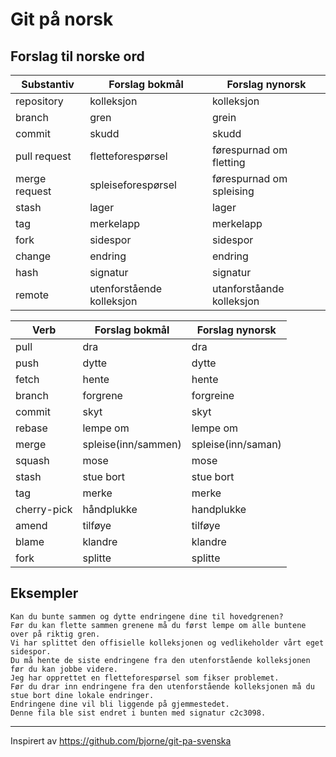 # Git på norsk

## Forslag til norske ord

| Substantiv    | Forslag bokmål            | Forslag nynorsk           |
|---------------|---------------------------|---------------------------|
| repository    | kolleksjon                | kolleksjon                |
| branch        | gren                      | grein                     |
| commit        | skudd                     | skudd                     |
| pull request  | fletteforespørsel         | førespurnad om fletting   |
| merge request | spleiseforespørsel        | førespurnad om spleising  |
| stash         | lager                     | lager                     |
| tag           | merkelapp                 | merkelapp                 |
| fork          | sidespor                  | sidespor                  |
| change        | endring                   | endring                   |
| hash          | signatur                  | signatur                  |
| remote        | utenforstående kolleksjon | utanforståande kolleksjon |

| Verb        | Forslag bokmål      | Forslag nynorsk    |
|-------------|---------------------|--------------------|
| pull        | dra                 | dra                |
| push        | dytte               | dytte              |
| fetch       | hente               | hente              |
| branch      | forgrene            | forgreine          |
| commit      | skyt                | skyt               |
| rebase      | lempe om            | lempe om           |
| merge       | spleise(inn/sammen) | spleise(inn/saman) |
| squash      | mose                | mose               |
| stash       | stue bort           | stue bort          |
| tag         | merke               | merke              |
| cherry-pick | håndplukke          | handplukke         |
| amend       | tilføye             | tilføye            |
| blame       | klandre             | klandre            |
| fork        | splitte             | splitte            |

## Eksempler
```
Kan du bunte sammen og dytte endringene dine til hovedgrenen?
Før du kan flette sammen grenene må du først lempe om alle buntene over på riktig gren.
Vi har splittet den offisielle kolleksjonen og vedlikeholder vårt eget sidespor.
Du må hente de siste endringene fra den utenforstående kolleksjonen før du kan jobbe videre.
Jeg har opprettet en fletteforespørsel som fikser problemet.
Før du drar inn endringene fra den utenforstående kolleksjonen må du stue bort dine lokale endringer.
Endringene dine vil bli liggende på gjemmestedet.
Denne fila ble sist endret i bunten med signatur c2c3098.
```

---

Inspirert av https://github.com/bjorne/git-pa-svenska
